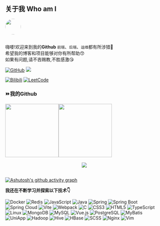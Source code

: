 ## 关于我 Who am I

<img src="http://q1.qlogo.cn/g?b=qq&nk=2206101625&s=100" style="height: 50px; width: 50px; border-radius: 50%; margin-bottom: 15px" />

嗨喽!欢迎来到我的**Github**
`前端`、`后端`、`运维`都有所涉猎🤗</br>
希望我的博客和项目能够对你有所帮助😙</br>
如果有问题,请不吝赐教,不胜感激😘



[![GitHub](https://img.shields.io/badge/dynamic/json?logo=github&label=GitHub+Followers&labelColor=282c34&color=181717&query=%24.data.totalSubs&url=https%3A%2F%2Fapi.spencerwoo.com%2Fsubstats%2F%3Fsource%3Dgithub%26queryKey%3DND-LJQ&longCache=true)](https://github.com/ND-LJQ) [![](https://img.shields.io/badge/Gtee-主页-blue?logo=gitee)](https://gitee.com/liu-jq)

[![Bilibili](https://img.shields.io/badge/dynamic/json?logo=data%3Aimage%2Fpng%3Bbase64%2CiVBORw0KGgoAAAANSUhEUgAAAGAAAABgCAYAAADimHc4AAAD7ElEQVR4nO2dW9WrMBCFK6ESkFAJSKiESqgEHCABCZWAhEpAAhL2ecik5dDc%2FpXLBDLfWnlqy0xmJ5BMQnq5CIIgCIIgCIIgCIIgCEIBAHQAemYfrgCunD6wAKAHsEKxALgx+bCQD8%2FS9tmgVqeDr1lLigDgZvDhXso+K9TyTBQRwRJ8AHjntl0Flh5QRAQK%2FmKxPeayWx2OXpBNBKiHvi34b7T2MC4pAvW6twR%2FRwkRKPizBN8CgEcuESj4Lwm+BwBjahEk+H8EwJRKhOaCDzW8e1JLfkUUH1NgmR3XmHffHR1l+72BSs8d7w8U+JDAnZERQMcV+CtUi7dNqFqibB4J7vtrq7xKCuAasbTMXCL4T+5aVk6+2xHUrWdhruAR6HIJcOeu2UHI8zyAe2ytWfEdWz9PVvQ8YAmIQ5dDAB9LFsMVAv8oMO2zAGrC5WNIarRiAuKR9jYEd9pY08aa6uUzIHGRdkgKd8pY0yc1WjEBAqypDYoAG0QAZkQAZkQAZkQAZk4vANQenjsSzS3I%2FwcSbXU5jQBUkRtdf4Rar90v8kSv3+I3ffCCSpk8I%2Fw+lgDkdI%2Fv2rEp2CaiWm1AsDQLlDAD+dlFXLMeAaCSeLZdaSFE5VUQNot38cKuEeBgAsSuG0flVZBmEanbXfNQAsS0fgBYIn2fIu3%2FBBMHEyBmDXlFfA8IzeHb+Ems4WAChKykrVA9ZfsQTL57jXzRg4A5wC%2FA8N4ADiZAZwm2XjW75Qh2KOTfA0p4kygPw28OJcCVgn3nDnYo2EwEYRgGH0qAMyICMCMCMCMCMCMCMCMCMCMCfP3qwHDOQ4AAUekTk8FaBRihJnZdYbvtCGC7LvmkM63GjVDINPFrQgCq5ETXfmMzI90FXzPvfqt7x4rEu%2FZaEcCUxFvgz2zO+BUn6UkoaEEAsptiMSX5e8FoRYCN7cVgb4Vq7U%2FH50Pq4JNP7Qiw8UFnJwcK+tXy+Wj6PLEvPgHSHv5UgwA1IQIwwyFAyLJin9RoxYgAzAQIkPwNmf26busC+OIx5TDqo5nDT+F%2FSS%2F9CYzwb+No49zNy2evkYv0LywGGAXUvp6eSneycqOic0w20k7CNgKE7jJunSGLACTCxF27ylmQc98T5MQUH49swd+I0HPXslLKnT0N+wnkrTKi9JZL%2FL9i1SorMmdeQ4TQQ7OFMxIMzGD45w8nUL1im7efENZLJpgPSw0pfz0cdt4U3230Td%2FTvx2R6d2FrHhEWLkq5PELOMsRPHCPnAZGv1xJteL7jbJiaW3sB2nDvPC%2FosSYvjRQz4cJ6n7KO3rYQL7M+L6nVtfDVRAEQRAEQRAEQRAEIZ5%2FSAXmdfXaoQsAAAAASUVORK5CYII%3D&label=bilibili+fans&labelColor=FE7398&color=282c34&query=%24.data.totalSubs&url=https%3A%2F%2Fapi.spencerwoo.com%2Fsubstats%2F%3Fsource%3Dbilibili%26queryKey%3D391491132&longCache=true)](https://space.bilibili.com/391491132) [![LeetCode](https://img.shields.io/badge/Leetcode-ND_LJQ-black?logo=leetcode)](https://leetcode.cn/u/nd-ljq/)




### ⏩️我的Github



<div align="center" style="display:flex;width:100%">
<span> 
<img width="" height="170px" src="https://github-readme-stats.vercel.app/api?username=ND-LJQ" /> </span> <span><img width="" height="170px" src="https://github-readme-stats.vercel.app/api/top-langs/?username=ND-LJQ&layout=compact&langs_count=8" />
</span>
</div>

</br>
<div align="center">
    <img  src="https://github-readme-streak-stats.herokuapp.com/?user=ND-LJQ" />
</div>


</br>

[![Ashutosh's github activity graph](https://github-readme-activity-graph.vercel.app/graph?username=ND-LJQ&theme=tokyo-night)](https://github.com/ashutosh00710/github-readme-activity-graph)







**我还在不断学习并探索以下技术:point_down:**

![Docker](https://img.shields.io/badge/-Docker-2496ED?logo=docker&logoColor=white) ![Redis](https://img.shields.io/badge/-Redis-DC382D?logo=redis&logoColor=white) ![JavaScript](https://img.shields.io/badge/-JavaScript-F7DF1E?logo=javascript&logoColor=white) ![Java](https://img.shields.io/badge/Java-black.svg?logo=openjdk&logoColor=white) ![Spring](https://img.shields.io/badge/-Spring-6DB33F?logo=spring&logoColor=white) ![Spring Boot](https://img.shields.io/badge/-Spring%20Boot-6DB33F?logo=spring-boot&logoColor=white) ![Spring Cloud](https://img.shields.io/badge/-Spring%20Cloud-6DB33F?logo=spring&logoColor=white)
![Vite](https://img.shields.io/badge/-Vite-646CFF?logo=vite&logoColor=white) ![Webpack](https://img.shields.io/badge/-Webpack-8DD6F9?logo=webpack&logoColor=white) ![C](https://img.shields.io/badge/-C-00599C?logo=c&logoColor=white) ![CSS3](https://img.shields.io/badge/-CSS3-1572B6?logo=css3&logoColor=white) ![HTML5](https://img.shields.io/badge/-HTML5-E34F26?logo=html5&logoColor=white) ![TypeScript](https://img.shields.io/badge/-TypeScript-3178C6?logo=typescript&logoColor=white) ![Linux](https://img.shields.io/badge/-Linux-FCC624?logo=linux&logoColor=white) ![MongoDB](https://img.shields.io/badge/-MongoDB-47A248?logo=mongodb&logoColor=white)
![MySQL](https://img.shields.io/badge/-MySQL-4479A1?logo=mysql&logoColor=white) ![Vue.js](https://img.shields.io/badge/-Vue.js-4FC08D?logo=vue.js&logoColor=white) ![PostgreSQL](https://img.shields.io/badge/-PostgreSQL-336791?logo=postgresql&logoColor=white) ![MyBatis](https://img.shields.io/badge/-MyBatis-FF3300?logo=mybatis&logoColor=white) ![UniApp](https://img.shields.io/badge/-UniApp-000000?logo=vue.js&logoColor=white) ![Hadoop](https://img.shields.io/badge/-Hadoop-FF6529?logo=apachehadoop&logoColor=white) ![Hive](https://img.shields.io/badge/-Hive-FDEE21?logo=apachehive&logoColor=white) ![HBase](https://img.shields.io/badge/-HBase-E6522C?logo=hbase&logoColor=white)
![SCSS](https://img.shields.io/badge/-SCSS-CC6699?logo=sass&logoColor=white) ![Nginx](https://img.shields.io/badge/-Nginx-269539?logo=nginx&logoColor=white) ![Vim](https://img.shields.io/badge/-Vim-019733?logo=vim&logoColor=white)







